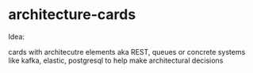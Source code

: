 # architecture-cards

Idea:

cards with architecutre elements aka REST, queues or concrete systems like kafka, elastic, postgresql
to help make architectural decisions
